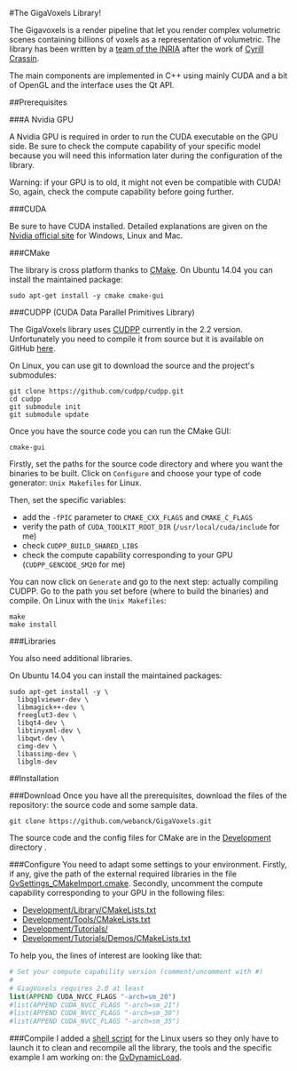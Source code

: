 #The GigaVoxels Library!

The Gigavoxels is a render pipeline that let you render complex volumetric scenes containing billions of voxels as a representation of volumetric. The library has been written by a [team of the INRIA](http://gigavoxels.inrialpes.fr/) after the work of [Cyrill Crassin](http://maverick.inria.fr/Membres/Cyril.Crassin/).

The main components are implemented in C++ using mainly CUDA and a bit of OpenGL and the interface uses the Qt API.

##Prerequisites

###A Nvidia GPU

A Nvidia GPU is required in order to run the CUDA executable on the GPU side.
Be sure to check the compute capability of your specific model because you will need this information later during the configuration of the library.

Warning: if your GPU is to old, it might not even be compatible with CUDA! So, again, check the compute capability before going further.

###CUDA

Be sure to have CUDA installed. Detailed explanations are given on the [Nvidia official site](http://docs.nvidia.com/cuda/index.html#getting-started-guides) for Windows, Linux and Mac.

###CMake

The library is cross platform thanks to [CMake](http://www.cmake.org/).
On Ubuntu 14.04 you can install the maintained package:
```
sudo apt-get install -y cmake cmake-gui
```

###CUDPP (CUDA Data Parallel Primitives Library)

The GigaVoxels library uses [CUDPP](http://cudpp.github.io/) currently in the 2.2 version.
Unfortunately you need to compile it from source but it is available on GitHub [here](https://github.com/cudpp/cudpp).

On Linux, you can use git to download the source and the project's submodules:
```
git clone https://github.com/cudpp/cudpp.git
cd cudpp
git submodule init
git submodule update
```

Once you have the source code you can run the CMake GUI:
```
cmake-gui
```
Firstly, set the paths for the source code directory and where you want the binaries to be built.
Click on `Configure` and  choose your type of code generator: `Unix Makefiles` for Linux.

Then, set the specific variables:
- add the `-fPIC` parameter to `CMAKE_CXX_FLAGS` and `CMAKE_C_FLAGS`
- verify the path of `CUDA_TOOLKIT_ROOT_DIR` (`/usr/local/cuda/include` for me)
- check `CUDPP_BUILD_SHARED_LIBS`
- check the compute capability corresponding to your GPU (`CUDPP_GENCODE_SM20` for me)

You can now click on `Generate` and go to the next step: actually compiling CUDPP.
Go to the path you set before (where to build the binaries) and compile.
On Linux with the `Unix Makefiles`:
```
make
make install
```

###Libraries

You also need additional libraries.

On Ubuntu 14.04 you can install the maintained packages:
```
sudo apt-get install -y \
  libqglviewer-dev \
  libmagick++-dev \
  freeglut3-dev \
  libqt4-dev \
  libtinyxml-dev \
  libqwt-dev \
  cimg-dev \
  libassimp-dev \
  libglm-dev
```

##Installation

###Download
Once you have all the prerequisites, download the files of the repository: the source code and some sample data.
```
git clone https://github.com/webanck/GigaVoxels.git
```
The source code and the config files for CMake are in the [Development](Development) directory .

###Configure
You need to adapt some settings to your environment.
Firstly, if any, give the path of the external required libraries in the file [GvSettings_CMakeImport.cmake](Development/CMake/GvSettings_CMakeImport.cmake).
Secondly, uncomment the compute capability corresponding to your GPU in the following files:
- [Development/Library/CMakeLists.txt](Development/Library/CMakeLists.txt)
- [Development/Tools/CMakeLists.txt](Development/Tools/CMakeLists.txt)
- [Development/Tutorials/](Development/Tutorials/)
- [Development/Tutorials/Demos/CMakeLists.txt](Development/Tutorials/Demos/CMakeLists.txt)

To help you, the lines of interest are looking like that:
```cmake
# Set your compute capability version (comment/uncomment with #)
#
# GiagVoxels requires 2.0 at least
list(APPEND CUDA_NVCC_FLAGS "-arch=sm_20")
#list(APPEND CUDA_NVCC_FLAGS "-arch=sm_21")
#list(APPEND CUDA_NVCC_FLAGS "-arch=sm_30")
#list(APPEND CUDA_NVCC_FLAGS "-arch=sm_35")
```

###Compile
I added a [shell script](Install/Linux/makeInstall.sh) for the Linux users so they only have to launch it to clean and recompile all the library, the tools and the specific example I am working on: the [GvDynamicLoad](Development/Tutorials/ViewerPlugins/GvDynamicLoad).
